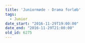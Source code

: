```yaml
---
title: 'Juniormøde - Drama forløb'
tags:
  - Junior
date_start: "2016-11-29T19:00:00"
date_end: "2016-11-29T21:00:00"
old_id: 6275
---
```

